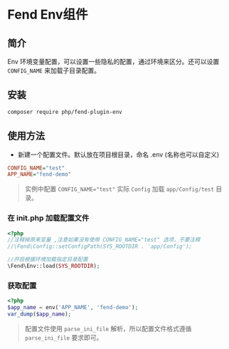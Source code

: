 # Fend Env组件

## 简介
Env 环境变量配置，可以设置一些隐私的配置，通过环境来区分。还可以设置 `CONFIG_NAME` 来加载子目录配置。

## 安装

 ```bash
 composer require php/fend-plugin-env
 ```

## 使用方法
- 新建一个配置文件。默认放在项目根目录，命名 .env (名称也可以自定义)

```ini
CONFIG_NAME="test"
APP_NAME="fend-demo"
```

> 实例中配置 `CONFIG_NAME="test"` 实际 `Config` 加载 `app/Config/test` 目录。
### 在 init.php 加载配置文件

```php
<?php
//注释掉原来变量 ,注意如果没有使用 CONFIG_NAME="test" 选项，不要注释
//\Fend\Config::setConfigPath(SYS_ROOTDIR . 'app/Config');

//开启根据环境加载指定目录配置
\Fend\Env::load(SYS_ROOTDIR);

```

### 获取配置
```php
<?php
$app_name = env('APP_NAME', 'fend-demo');
var_dump($app_name);
```

> 配置文件使用 `parse_ini_file` 解析，所以配置文件格式遵循 `parse_ini_file` 要求即可。